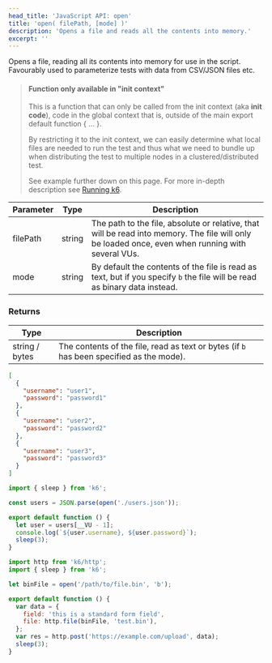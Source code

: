```yaml
---
head_title: 'JavaScript API: open'
title: 'open( filePath, [mode] )'
description: 'Opens a file and reads all the contents into memory.'
excerpt: ''
---
```


Opens a file, reading all its contents into memory for use in the script. Favourably used to parameterize tests with data from CSV/JSON files etc.

<Blockquote mod='warning'>

#### Function only available in "init context"

This is a function that can only be called from the init context (aka **init code**), code in the global context that is, outside of the main export default function { ... }.

By restricting it to the init context, we can easily determine what local files are needed to run the test and thus what we need to bundle up when distributing the test to multiple nodes in a clustered/distributed test.

See example further down on this page. For more in-depth description see [Running k6](/getting-started/running-k6).

</Blockquote>

| Parameter | Type   | Description                                                                                                                                       |
| --------- | ------ | ------------------------------------------------------------------------------------------------------------------------------------------------- |
| filePath  | string | The path to the file, absolute or relative, that will be read into memory. The file will only be loaded once, even when running with several VUs. |
| mode      | string | By default the contents of the file is read as text, but if you specify `b` the file will be read as binary data instead.                         |

### Returns

| Type           | Description                                                                              |
| -------------- | ---------------------------------------------------------------------------------------- |
| string / bytes | The contents of the file, read as text or bytes (if `b` has been specified as the mode). |

<div class="code-group" data-props='{"labels": ["users.json"]}'>

```json
[
  {
    "username": "user1",
    "password": "password1"
  },
  {
    "username": "user2",
    "password": "password2"
  },
  {
    "username": "user3",
    "password": "password3"
  }
]
```

</div>

<div class="code-group" data-props='{"labels": ["Loading JSON data to parameterize test"]}'>

```js
import { sleep } from 'k6';

const users = JSON.parse(open('./users.json'));

export default function () {
  let user = users[__VU - 1];
  console.log(`${user.username}, ${user.password}`);
  sleep(3);
}
```

</div>

<div class="code-group" data-props='{"labels": ["Loading a binary file and POSTing it as a multipart request"]}'>

```js
import http from 'k6/http';
import { sleep } from 'k6';

let binFile = open('/path/to/file.bin', 'b');

export default function () {
  var data = {
    field: 'this is a standard form field',
    file: http.file(binFile, 'test.bin'),
  };
  var res = http.post('https://example.com/upload', data);
  sleep(3);
}
```

</div>
